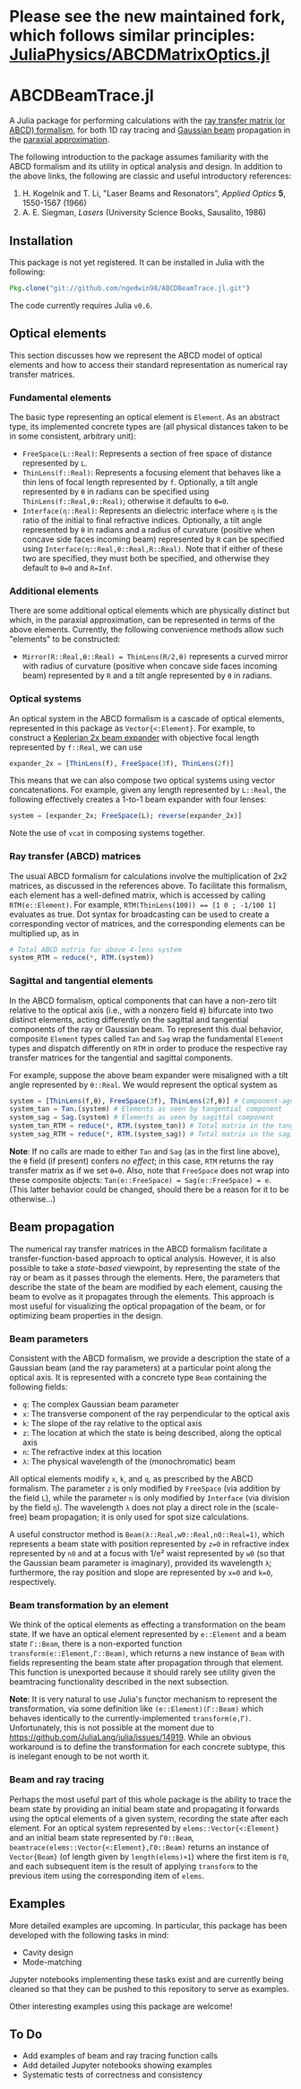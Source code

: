 # Please see the new maintained fork, which follows similar principles: [JuliaPhysics/ABCDMatrixOptics.jl](https://github.com/JuliaPhysics/ABCDMatrixOptics.jl) 

# ABCDBeamTrace.jl
A Julia package for performing calculations with the [ray transfer matrix (or ABCD) formalism](https://en.wikipedia.org/wiki/Ray_transfer_matrix_analysis), for both 1D ray tracing and [Gaussian beam](https://en.wikipedia.org/wiki/Gaussian_beam) propagation in the [paraxial approximation](https://en.wikipedia.org/wiki/Paraxial_approximation).

The following introduction to the package assumes familiarity with the ABCD formalism and its utility in optical analysis and design.  In addition to the above links, the following are classic and useful introductory references:
1. H. Kogelnik and T. Li, "Laser Beams and Resonators", *Applied Optics* **5**, 1550-1567 (1966)
2. A. E. Siegman, *Lasers* (University Science Books, Sausalito, 1986)

## Installation
This package is not yet registered.  It can be installed in Julia with the following:
```julia
Pkg.clone("git://github.com/ngedwin98/ABCDBeamTrace.jl.git")
```
The code currently requires Julia `v0.6`.

## Optical elements
This section discusses how we represent the ABCD model of optical elements and how to access their standard representation as numerical ray transfer matrices.

### Fundamental elements
The basic type representing an optical element is `Element`.  As an abstract type, its implemented concrete types are (all physical distances taken to be in some consistent, arbitrary unit):
* `FreeSpace(L::Real)`: Represents a section of free space of distance represented by `L`.
* `ThinLens(f::Real)`: Represents a focusing element that behaves like a thin lens of focal length represented by `f`.  Optionally, a tilt angle represented by `θ` in radians can be specified using `ThinLens(f::Real,θ::Real)`; otherwise it defaults to `θ=0`.
* `Interface(η::Real)`: Represents an dielectric interface where `η` is the ratio of the initial to final refractive indices.  Optionally, a tilt angle represented by `θ` in radians and a radius of curvature (positive when concave side faces incoming beam) represented by `R` can be specified using `Interface(η::Real,θ::Real,R::Real)`.  Note that if either of these two are specified, they must both be specified, and otherwise they default to `θ=0` and `R=Inf`.

### Additional elements
There are some additional optical elements which are physically distinct but which, in the paraxial approximation, can be represented in terms of the above elements.  Currently, the following convenience methods allow such "elements" to be constructed:
* `Mirror(R::Real,θ::Real) = ThinLens(R/2,θ)` represents a curved mirror with radius of curvature (positive when concave side faces incoming beam) represented by `R` and a tilt angle represented by `θ` in radians.

### Optical systems
An optical system in the ABCD formalism is a cascade of optical elements, represented in this package as `Vector{<:Element}`.  For example, to construct a [Keplerian 2x beam expander](https://www.edmundoptics.com/resources/application-notes/lasers/beam-expanders/) with objective focal length represented by `f::Real`, we can use
```julia
expander_2x = [ThinLens(f), FreeSpace(3f), ThinLens(2f)]
```
This means that we can also compose two optical systems using vector concatenations.  For example, given any length represented by `L::Real`, the following effectively creates a 1-to-1 beam expander with four lenses:
```julia
system = [expander_2x; FreeSpace(L); reverse(expander_2x)]
```
Note the use of `vcat` in composing systems together.

### Ray transfer (ABCD) matrices
The usual ABCD formalism for calculations involve the multiplication of 2x2 matrices, as discussed in the references above. To facilitate this formalism, each element has a well-defined matrix, which is accessed by calling `RTM(e::Element)`.  For example, `RTM(ThinLens(100)) == [1 0 ; -1/100 1]` evaluates as true.  Dot syntax for broadcasting can be used to create a corresponding vector of matrices, and the corresponding elements can be multiplied up, as in
```julia
# Total ABCD matrix for above 4-lens system
system_RTM = reduce(*, RTM.(system))
```

### Sagittal and tangential elements
In the ABCD formalism, optical components that can have a non-zero tilt relative to the optical axis (i.e., with a nonzero field `θ`) bifurcate into two distinct elements, acting differently on the sagittal and tangential components of the ray or Gaussian beam.  To represent this dual behavior, composite `Element` types called `Tan` and `Sag` wrap the fundamental `Element` types and dispatch differently on `RTM` in order to produce the respective ray transfer matrices for the tangential and sagittal components.

For example, suppose the above beam expander were misaligned with a tilt angle represented by `θ::Real`.  We would represent the optical system as
```julia
system = [ThinLens(f,θ), FreeSpace(3f), ThinLens(2f,θ)] # Component-agnostic description of system
system_tan = Tan.(system) # Elements as seen by tangential component
system_sag = Sag.(system) # Elements as seen by sagittal component
system_tan_RTM = reduce(*, RTM.(system_tan)) # Total matrix in the tangential component
system_sag_RTM = reduce(*, RTM.(system_sag)) # Total matrix in the sagittal component
```

**Note**: If no calls are made to either `Tan` and `Sag` (as in the first line above), the `θ` field (if present) confers *no effect*; in this case, `RTM` returns the ray transfer matrix as if we set `θ=0`.  Also, note that `FreeSpace` does not wrap into these composite objects: `Tan(e::FreeSpace) = Sag(e::FreeSpace) = e`.  (This latter behavior could be changed, should there be a reason for it to be otherwise...)

## Beam propagation
The numerical ray transfer matrices in the ABCD formalism facilitate a transfer-function-based approach to optical analysis.  However, it is also possible to take a *state-based* viewpoint, by representing the state of the ray or beam as it passes through the elements.  Here, the parameters that describe the state of the beam are modified by each element, causing the beam to evolve as it propagates through the elements.  This approach is most useful for visualizing the optical propagation of the beam, or for optimizing beam properties in the design.

### Beam parameters
Consistent with the ABCD formalism, we provide a description the state of a Gaussian beam (and the ray parameters) at a particular point along the optical axis.  It is represented with a concrete type `Beam` containing the following fields:
* `q`: The complex Gaussian beam parameter
* `x`: The transverse component of the ray perpendicular to the optical axis
* `k`: The slope of the ray relative to the optical axis
* `z`: The location at which the state is being described, along the optical axis
* `n`: The refractive index at this location
* `λ`: The physical wavelength of the (monochromatic) beam

All optical elements modify `x`, `k`, and `q`, as prescribed by the ABCD formalism.  The parameter `z` is only modified by `FreeSpace` (via addition by the field `L`), while the parameter `n` is only modified by `Interface` (via division by the field `η`).  The wavelength `λ` does not play a direct role in the (scale-free) beam propagation; it is only used for spot size calculations.

A useful constructor method is `Beam(λ::Real,w0::Real,n0::Real=1)`, which represents a beam state with position represented by `z=0` in refractive index represented by `n0` and at a focus with 1/e² waist represented by `w0` (so that the Gaussian beam parameter is imaginary), provided its wavelength `λ`; furthermore, the ray position and slope are represented by `x=0` and `k=0`, respectively.

### Beam transformation by an element
We think of the optical elements as effecting a transformation on the beam state.  If we have an optical element represented by `e::Element` and a beam state `Γ::Beam`, there is a non-exported function `transform(e::Element,Γ::Beam)`, which returns a new instance of `Beam` with fields representing the beam state after propagation through that element.  This function is unexported because it should rarely see utility given the beamtracing functionality described in the next subsection.

**Note**: It is very natural to use Julia's functor mechanism to represent the transformation, via some definition like `(e::Element)(Γ::Beam)` which behaves identically to the currently-implemented `transform(e,Γ)`.  Unfortunately, this is not possible at the moment due to https://github.com/JuliaLang/julia/issues/14919.  While an obvious workaround is to define the transformation for each concrete subtype, this is inelegant enough to be not worth it.

### Beam and ray tracing
Perhaps the most useful part of this whole package is the ability to trace the beam state by providing an initial beam state and propagating it forwards using the optical elements of a given system, recording the state after each element.  For an optical system represented by `elems::Vector{<:Element}` and an initial beam state represented by `Γ0::Beam`, `beamtrace(elems::Vector{<:Element},Γ0::Beam)` returns an instance of `Vector{Beam}` (of length given by `length(elems)+1`) where the first item is `Γ0`, and each subsequent item is the result of applying `transform` to the previous item using the corresponding item of `elems`.

## Examples
More detailed examples are upcoming.  In particular, this package has been developed with the following tasks in mind:
* Cavity design
* Mode-matching

Jupyter notebooks implementing these tasks exist and are currently being cleaned so that they can be pushed to this repository to serve as examples.

Other interesting examples using this package are welcome!

## To Do
* Add examples of beam and ray tracing function calls
* Add detailed Jupyter notebooks showing examples
* Systematic tests of correctness and consistency
